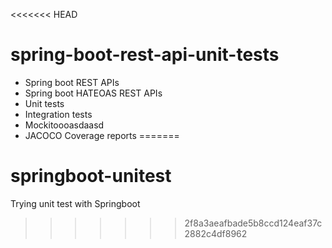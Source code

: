 <<<<<<< HEAD
# spring-boot-rest-api-unit-tests

- Spring boot REST APIs
- Spring boot HATEOAS REST APIs
- Unit tests
- Integration tests
- Mockitoooasdaasd
- JACOCO Coverage reports
=======
# springboot-unitest
Trying unit test with Springboot
>>>>>>> 2f8a3aeafbade5b8ccd124eaf37c2882c4df8962
